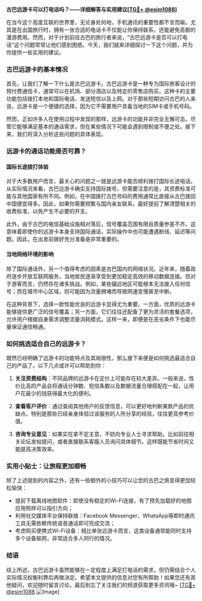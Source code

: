 **古巴远游卡可以打电话吗？——详细解答与实用建议[[TG💪+ @esim1088](https://t.me/s/esim1088)]**

在当今这个高度互联的世界里，无论身处何地，手机通讯的重要性都不言而喻。尤其是在出国旅行时，拥有一张合适的电话卡不仅能让你保持联系，还能避免高额的漫游费用。然而，对于计划前往古巴的旅行者来说，“古巴远游卡是否可以打电话”这个问题常常让他们感到困惑。今天，我们就来详细探讨一下这个问题，并为你提供一些实用的建议。

### 古巴远游卡的基本情况

首先，让我们了解一下什么是古巴远游卡。古巴远游卡是一种专为国际旅客设计的预付费通信卡，通常可以在机场、部分酒店以及特定的零售店购买。这种卡的主要功能包括拨打本地和国际电话、发送短信以及上网。对于那些短期访问古巴的人来说，远游卡是一个便捷的选择，因为它不需要用户具备当地的SIM卡或手机号码。

然而，正如许多人在使用过程中发现的那样，远游卡的功能并非完全无懈可击。尽管它能够满足基本的通话需求，但在某些情况下可能会遇到限制或不便之处。接下来，我们将深入分析这些问题的具体表现。

### 远游卡的通话功能是否可靠？

#### 国际长途拨打体验

对于大多数用户而言，最关心的问题之一就是远游卡能否顺利拨打国际长途电话。从实际情况来看，古巴远游卡确实支持国际拨号，但需要注意的是，其资费标准可能与其他国家有所不同。例如，在中国拨打古巴号码的费用通常比直接从古巴拨回中国便宜得多。因此，如果你需要频繁与国内亲友联系，最好提前了解清楚相关的收费标准，以免产生不必要的开支。

此外，由于古巴的电信基础设施相对落后，信号覆盖范围有限且质量参差不齐。这意味着即使你的远游卡本身支持国际通话，实际操作中也可能遭遇断线、延迟等问题。因此，在出发前做好充分准备是非常重要的。

#### 当地网络环境的影响

除了国际通话外，另一个值得考虑的因素是古巴国内的网络状况。近年来，随着政府逐步开放互联网服务，当地居民逐渐享受到更加稳定高效的移动数据连接。但对于游客而言，仍然存在诸多挑战。例如，某些偏远地区可能根本无法接入任何信号；而在城市中心区域，则可能因为流量拥堵而导致网速变慢甚至中断。

在这种背景下，选择一款性能优良的远游卡显得尤为重要。一方面，优质的远游卡能够提供更广泛的信号覆盖；另一方面，它们往往还配备了更为灵活的套餐选项，允许用户根据自身需求调整流量消耗模式。这样一来，即便是在恶劣条件下也能尽量保证通信畅通。

### 如何挑选适合自己的远游卡？

既然已经明确了远游卡的功能特点及其局限性，那么接下来便是如何挑选最适合自己的产品了。以下几点或许可以帮助到你：

1. **关注资费结构**：不同品牌的远游卡在定价上可能存在较大差异。一般来说，性价比高的产品会将通话分钟数、短信条数以及数据流量合理搭配在一起，让用户花最少的钱获得最大化的便利。
   
2. **查看客户评价**：通过查阅其他用户的反馈信息，可以更好地判断某款产品的优缺点。特别是那些已经亲身体验过该服务的人所分享的经验，往往更具参考价值。
   
3. **咨询专业意见**：如果实在拿不定主意，不妨向专业人士寻求帮助。比如前往相关论坛发帖提问，或者直接联系客服人员询问具体细节。这样既能节省时间又能提高决策效率。

### 实用小贴士：让旅程更加顺畅

除了上述提到的内容之外，还有一些额外的小技巧可以让您的古巴之旅变得更加轻松愉快：

- 提前下载离线地图软件：即使没有稳定的Wi-Fi连接，有了预先加载好的地图应用照样可以指引方向；
- 利用社交媒体平台保持联络：Facebook Messenger、WhatsApp等即时通讯工具无需依赖传统语音通话即可完成交流；
- 考虑购买便携式Wi-Fi设备：相比单张远游卡而言，这类设备通常能同时支持多个设备联网，非常适合多人同行的情况。

### 结语

综上所述，古巴远游卡虽然能够在一定程度上满足打电话的需求，但仍需结合个人实际情况权衡利弊后再做决定。希望本文提供的信息对您有所帮助！如果您还有其他疑问，欢迎随时留言讨论。最后别忘了关注我们的频道获取更多资讯哦~ [[TG💪+ @esim1088](https://t.me/s/esim1088) ![Image](https://i.postimg.cc/4NQfJmqS/Snipaste-2025-05-13-00-14-12.png)]